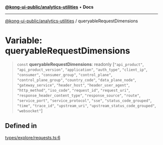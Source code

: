 [**@kong-ui-public/analytics-utilities**](../README.md) • **Docs**

***

[@kong-ui-public/analytics-utilities](../README.md) / queryableRequestDimensions

# Variable: queryableRequestDimensions

> `const` **queryableRequestDimensions**: readonly [`"api_product"`, `"api_product_version"`, `"application"`, `"auth_type"`, `"client_ip"`, `"consumer"`, `"consumer_group"`, `"control_plane"`, `"control_plane_group"`, `"country_code"`, `"data_plane_node"`, `"gateway_service"`, `"header_host"`, `"header_user_agent"`, `"http_method"`, `"iso_code"`, `"request_id"`, `"request_uri"`, `"response_header_content_type"`, `"response_source"`, `"route"`, `"service_port"`, `"service_protocol"`, `"sse"`, `"status_code_grouped"`, `"time"`, `"trace_id"`, `"upstream_uri"`, `"upstream_status_code_grouped"`, `"websocket"`]

## Defined in

[types/explore/requests.ts:6](https://github.com/Kong/public-ui-components/blob/main/packages/analytics/analytics-utilities/src/types/explore/requests.ts#L6)
